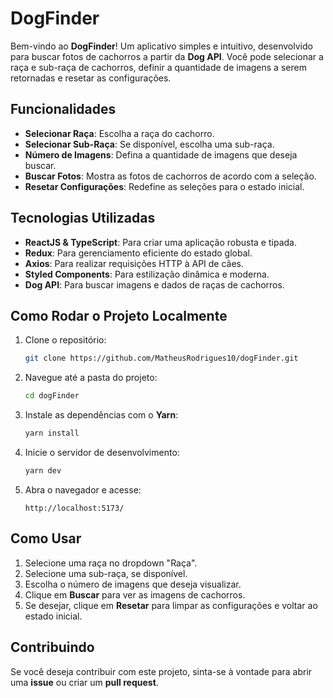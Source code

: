 # DogFinder

Bem-vindo ao **DogFinder**! Um aplicativo simples e intuitivo, desenvolvido para buscar fotos de cachorros a partir da **Dog API**. Você pode selecionar a raça e sub-raça de cachorros, definir a quantidade de imagens a serem retornadas e resetar as configurações.

## Funcionalidades
- **Selecionar Raça**: Escolha a raça do cachorro.
- **Selecionar Sub-Raça**: Se disponível, escolha uma sub-raça.
- **Número de Imagens**: Defina a quantidade de imagens que deseja buscar.
- **Buscar Fotos**: Mostra as fotos de cachorros de acordo com a seleção.
- **Resetar Configurações**: Redefine as seleções para o estado inicial.

## Tecnologias Utilizadas

- **ReactJS & TypeScript**: Para criar uma aplicação robusta e tipada.
- **Redux**: Para gerenciamento eficiente do estado global.
- **Axios**: Para realizar requisições HTTP à API de cães.
- **Styled Components**: Para estilização dinâmica e moderna.
- **Dog API**: Para buscar imagens e dados de raças de cachorros.

## Como Rodar o Projeto Localmente

1. Clone o repositório:
   ```bash
   git clone https://github.com/MatheusRodrigues10/dogFinder.git
   ```

2. Navegue até a pasta do projeto:
   ```bash
   cd dogFinder
   ```

3. Instale as dependências com o **Yarn**:
   ```bash
   yarn install
   ```

4. Inicie o servidor de desenvolvimento:
   ```bash
   yarn dev
   ```

5. Abra o navegador e acesse:
   ```
   http://localhost:5173/
   ```

## Como Usar

1. Selecione uma raça no dropdown "Raça".
2. Selecione uma sub-raça, se disponível.
3. Escolha o número de imagens que deseja visualizar.
4. Clique em **Buscar** para ver as imagens de cachorros.
5. Se desejar, clique em **Resetar** para limpar as configurações e voltar ao estado inicial.

## Contribuindo

Se você deseja contribuir com este projeto, sinta-se à vontade para abrir uma **issue** ou criar um **pull request**.

